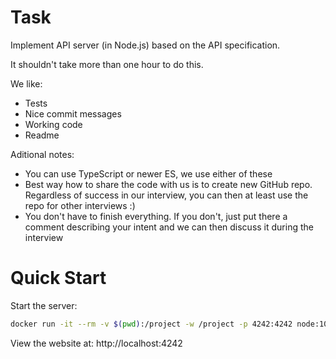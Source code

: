 # Task 

Implement API server (in Node.js) based on the API specification.

It shouldn't take more than one hour to do this.

We like:
- Tests 
- Nice commit messages
- Working code
- Readme

Aditional notes:
- You can use TypeScript or newer ES, we use either of these
- Best way how to share the code with us is to create new GitHub repo. Regardless of success in our interview, you can then at least use the repo for other interviews :)
- You don't have to finish everything. If you don't, just put there a comment describing your intent and we can then discuss it during the interview

# Quick Start

Start the server:
```bash
docker run -it --rm -v $(pwd):/project -w /project -p 4242:4242 node:10-alpine yarn start
```

View the website at: http://localhost:4242